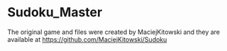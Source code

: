 # Sudoku_Master

The original game and files were created by MaciejKitowski and they are available at https://github.com/MaciejKitowski/Sudoku
